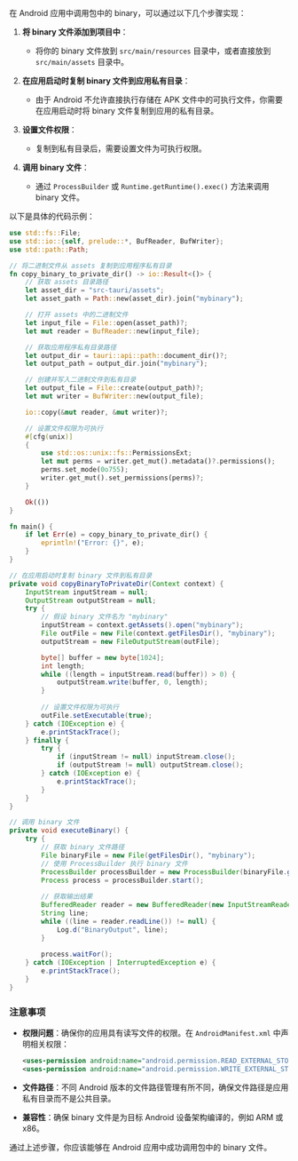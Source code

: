 在 Android 应用中调用包中的 binary，可以通过以下几个步骤实现：

1. **将 binary 文件添加到项目中**：
   - 将你的 binary 文件放到 `src/main/resources` 目录中，或者直接放到 `src/main/assets` 目录中。

2. **在应用启动时复制 binary 文件到应用私有目录**：
   - 由于 Android 不允许直接执行存储在 APK 文件中的可执行文件，你需要在应用启动时将 binary 文件复制到应用的私有目录。

3. **设置文件权限**：
   - 复制到私有目录后，需要设置文件为可执行权限。

4. **调用 binary 文件**：
   - 通过 `ProcessBuilder` 或 `Runtime.getRuntime().exec()` 方法来调用 binary 文件。

以下是具体的代码示例：
```rust
use std::fs::File;
use std::io::{self, prelude::*, BufReader, BufWriter};
use std::path::Path;

// 将二进制文件从 assets 复制到应用程序私有目录
fn copy_binary_to_private_dir() -> io::Result<()> {
    // 获取 assets 目录路径
    let asset_dir = "src-tauri/assets";
    let asset_path = Path::new(asset_dir).join("mybinary");

    // 打开 assets 中的二进制文件
    let input_file = File::open(asset_path)?;
    let mut reader = BufReader::new(input_file);

    // 获取应用程序私有目录路径
    let output_dir = tauri::api::path::document_dir()?;
    let output_path = output_dir.join("mybinary");

    // 创建并写入二进制文件到私有目录
    let output_file = File::create(output_path)?;
    let mut writer = BufWriter::new(output_file);

    io::copy(&mut reader, &mut writer)?;

    // 设置文件权限为可执行
    #[cfg(unix)]
    {
        use std::os::unix::fs::PermissionsExt;
        let mut perms = writer.get_mut().metadata()?.permissions();
        perms.set_mode(0o755);
        writer.get_mut().set_permissions(perms)?;
    }

    Ok(())
}

fn main() {
    if let Err(e) = copy_binary_to_private_dir() {
        eprintln!("Error: {}", e);
    }
}
```

```java
// 在应用启动时复制 binary 文件到私有目录
private void copyBinaryToPrivateDir(Context context) {
    InputStream inputStream = null;
    OutputStream outputStream = null;
    try {
        // 假设 binary 文件名为 "mybinary"
        inputStream = context.getAssets().open("mybinary");
        File outFile = new File(context.getFilesDir(), "mybinary");
        outputStream = new FileOutputStream(outFile);

        byte[] buffer = new byte[1024];
        int length;
        while ((length = inputStream.read(buffer)) > 0) {
            outputStream.write(buffer, 0, length);
        }
        
        // 设置文件权限为可执行
        outFile.setExecutable(true);
    } catch (IOException e) {
        e.printStackTrace();
    } finally {
        try {
            if (inputStream != null) inputStream.close();
            if (outputStream != null) outputStream.close();
        } catch (IOException e) {
            e.printStackTrace();
        }
    }
}

// 调用 binary 文件
private void executeBinary() {
    try {
        // 获取 binary 文件路径
        File binaryFile = new File(getFilesDir(), "mybinary");
        // 使用 ProcessBuilder 执行 binary 文件
        ProcessBuilder processBuilder = new ProcessBuilder(binaryFile.getAbsolutePath());
        Process process = processBuilder.start();
        
        // 获取输出结果
        BufferedReader reader = new BufferedReader(new InputStreamReader(process.getInputStream()));
        String line;
        while ((line = reader.readLine()) != null) {
            Log.d("BinaryOutput", line);
        }
        
        process.waitFor();
    } catch (IOException | InterruptedException e) {
        e.printStackTrace();
    }
}
```

### 注意事项

- **权限问题**：确保你的应用具有读写文件的权限。在 `AndroidManifest.xml` 中声明相关权限：
    ```xml
    <uses-permission android:name="android.permission.READ_EXTERNAL_STORAGE" />
    <uses-permission android:name="android.permission.WRITE_EXTERNAL_STORAGE" />
    ```

- **文件路径**：不同 Android 版本的文件路径管理有所不同，确保文件路径是应用私有目录而不是公共目录。

- **兼容性**：确保 binary 文件是为目标 Android 设备架构编译的，例如 ARM 或 x86。

通过上述步骤，你应该能够在 Android 应用中成功调用包中的 binary 文件。